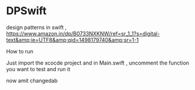 # DPSwift
design patterns in swift , https://www.amazon.in/dp/B0733NXKNW/ref=sr_1_1?s=digital-text&amp;ie=UTF8&amp;qid=1498179740&amp;sr=1-1

How to run

Just import the xcocde project 
and in Main.swift , uncomment the function you want to test and run it

now amit changedab
